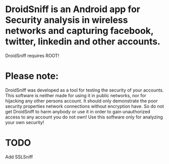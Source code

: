 DroidSniff is an Android app for Security analysis in wireless networks and capturing facebook, twitter, linkedin and other accounts.
===================
DroidSniff requires ROOT!

Please note:
===================
DroidSniff was developed as a tool for testing the security of your accounts. 
This software is neither made for using it in public networks, nor for hijacking any other persons account.
It should only demonstrate the poor security properties network connections without encryption have.
So do not get DroidSniff to harm anybody or use it in order to gain unauthorized access to any account you do not own! Use this software only for analyzing your own security!

TODO
====

Add SSLSniff
